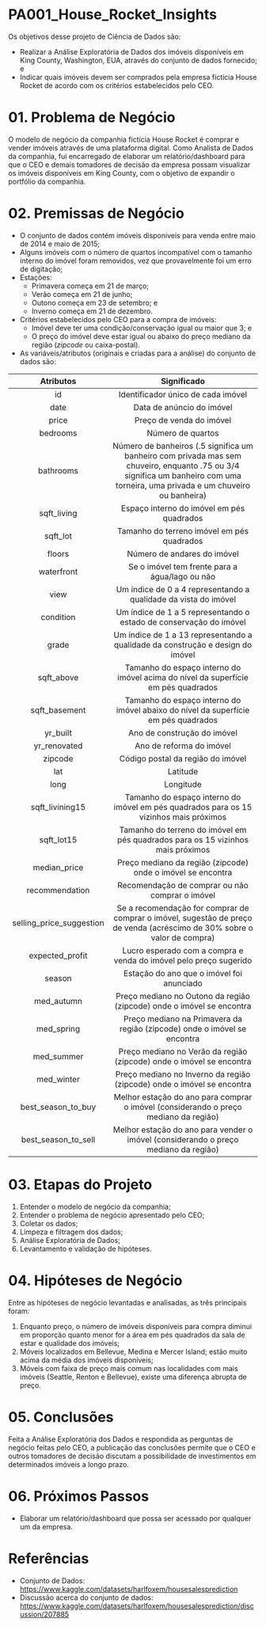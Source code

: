 # PA001_House_Rocket_Insights
Os objetivos desse projeto de Ciência de Dados são: 

- Realizar a Análise Exploratória de Dados dos imóveis disponíveis em King County, Washington, EUA, através do conjunto de dados fornecido; e
- Indicar quais imóveis devem ser comprados pela empresa fictícia House Rocket de acordo com os critérios estabelecidos pelo CEO.

# 01. Problema de Negócio
O modelo de negócio da companhia fictícia House Rocket é comprar e vender imóveis através de uma plataforma digital. Como Analista de Dados da companhia, fui encarregado de elaborar um relatório/dashboard para que o CEO e demais tomadores de decisão da empresa possam visualizar os imóveis disponíveis em King County, com o objetivo de expandir o portfólio da companhia. 

# 02. Premissas de Negócio
- O conjunto de dados contém imóveis disponíveis para venda entre maio de 2014 e maio de 2015;
- Alguns imóveis com o número de quartos incompatível com o tamanho interno do imóvel foram removidos, vez que provavelmente foi um erro de digitação; 
- Estações: 
  - Primavera começa em 21 de março; 
  - Verão começa em 21 de junho; 
  - Outono começa em 23 de setembro; e
  - Inverno começa em 21 de dezembro.
- Critérios estabelecidos pelo CEO para a compra de imóveis: 
  - Imóvel deve ter uma condição/conservação igual ou maior que 3; e
  - O preço do imóvel deve estar igual ou abaixo do preço mediano da região (*zipcode* ou caixa-postal).
- As variáveis/atributos (originais e criadas para a análise) do conjunto de dados são: 

|    Atributos    |                         Significado                          |
| :-------------: | :----------------------------------------------------------: |
|       id        |Identificador único de cada imóvel                            |
|      date       |Data de anúncio do imóvel                                     |
|      price      |Preço de venda do imóvel                                      |
|    bedrooms     |Número de quartos                                             |
|    bathrooms    |Número de banheiros (.5 significa um banheiro com privada mas sem chuveiro, enquanto .75 ou 3/4 significa um banheiro com uma torneira, uma privada e um chuveiro ou banheira)                                                       |
|   sqft_living   |Espaço interno do imóvel em pés quadrados                    |
|    sqft_lot     |Tamanho do terreno imóvel em pés quadrados               |
|     floors      |Número de andares do imóvel                  |
|   waterfront    |Se o imóvel tem frente para a água/lago ou não               |
|      view       |Um índice de 0 a 4 representando a qualidade da vista do imóvel |
|    condition    |Um índice de 1 a 5 representando o estado de conservação do imóvel |
|      grade      |Um índice de 1 a 13 representando a qualidade da construção e design do imóvel |
|  sqft_above     |Tamanho do espaço interno do imóvel acima do nível da superfície em pés quadrados |
|  sqft_basement  |Tamanho do espaço interno do imóvel abaixo do nível da superfície em pés quadrados | |
|    yr_built     |Ano de construção do imóvel                    |
|  yr_renovated   |Ano de reforma do imóvel                      |
|     zipcode     |Código postal da região do imóvel     |
|       lat       |Latitude                           |
|      long       |Longitude                           |
| sqft_livining15 |Tamanho do espaço interno do imóvel em pés quadrados para os 15 vizinhos mais próximos |
|   sqft_lot15    |Tamanho do terreno do imóvel em pés quadrados para os 15 vizinhos mais próximos |
|      median_price      |Preço mediano da região (zipcode) onde o imóvel se encontra    |
|      recommendation      |Recomendação de comprar ou não comprar o imóvel     |
|      selling_price_suggestion      |Se a recomendação for comprar de comprar o imóvel, sugestão de preço de venda (acréscimo de 30% sobre o valor de compra) |
|      expected_profit      |Lucro esperado com a compra e venda do imóvel pelo preço sugerido |
|      season          |Estação do ano que o imóvel foi anunciado |
|      med_autumn      |Preço mediano no Outono da região (zipcode) onde o imóvel se encontra |
|      med_spring      |Preço mediano na Primavera da região (zipcode) onde o imóvel se encontra |
|      med_summer      |Preço mediano no Verão da região (zipcode) onde o imóvel se encontra |
|      med_winter      |Preço mediano no Inverno da região (zipcode) onde o imóvel se encontra |
|      best_season_to_buy      | Melhor estação do ano para comprar o imóvel (considerando o preço mediano da região) |
|      best_season_to_sell     | Melhor estação do ano para vender o imóvel (considerando o preço mediano da região)  |

# 03. Etapas do Projeto
1. Entender o modelo de negócio da companhia; 
2. Entender o problema de negócio apresentado pelo CEO; 
3. Coletar os dados; 
4. Limpeza e filtragem dos dados; 
5. Análise Exploratória de Dados; 
6. Levantamento e validação de hipóteses. 

# 04. Hipóteses de Negócio
Entre as hipóteses de negócio levantadas e analisadas, as três principais foram: 
1. Enquanto preço, o número de imóveis disponíveis para compra diminui em proporção quanto menor for a área em pés quadrados da sala de estar e qualidade dos imóveis; 
2. Móveis localizados em Bellevue, Medina e Mercer Island; estão muito acima da média dos imóveis disponíveis;
3. Móveis com faixa de preço mais comum nas localidades com mais imóveis (Seattle, Renton e Bellevue), existe uma diferença abrupta de preço.

# 05. Conclusões
Feita a Análise Exploratória dos Dados e respondida as perguntas de negócio feitas pelo CEO, a publicação das conclusões permite que o CEO e outros tomadores de decisão discutam a possibilidade de investimentos em determinados imóveis a longo prazo. 

# 06. Próximos Passos
- Elaborar um relatório/dashboard que possa ser acessado por qualquer um da empresa.

# Referências
- Conjunto de Dados: https://www.kaggle.com/datasets/harlfoxem/housesalesprediction
- Discussão acerca do conjunto de dados: https://www.kaggle.com/datasets/harlfoxem/housesalesprediction/discussion/207885
